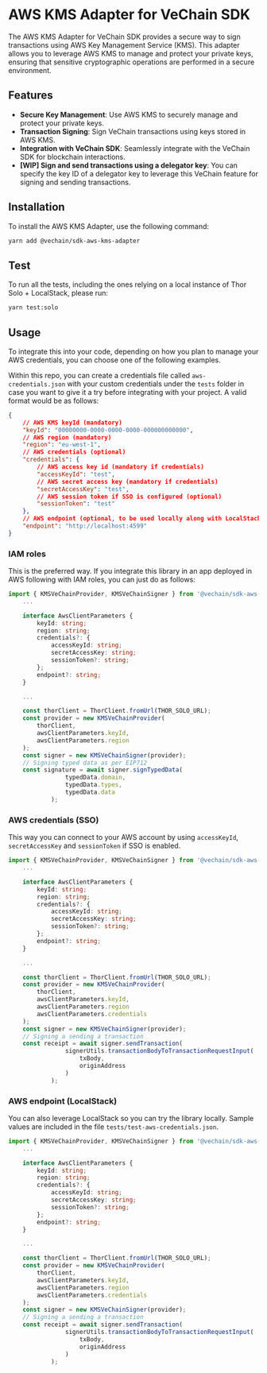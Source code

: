 # AWS KMS Adapter for VeChain SDK

The AWS KMS Adapter for VeChain SDK provides a secure way to sign transactions using AWS Key Management Service (KMS). This adapter allows you to leverage AWS KMS to manage and protect your private keys, ensuring that sensitive cryptographic operations are performed in a secure environment.

## Features

- **Secure Key Management**: Use AWS KMS to securely manage and protect your private keys.
- **Transaction Signing**: Sign VeChain transactions using keys stored in AWS KMS.
- **Integration with VeChain SDK**: Seamlessly integrate with the VeChain SDK for blockchain interactions.
- **[WIP] Sign and send transactions using a delegator key**: You can specify the key ID of a delegator key to leverage this VeChain feature for signing and sending transactions.

## Installation

To install the AWS KMS Adapter, use the following command:

```sh
yarn add @vechain/sdk-aws-kms-adapter
```

## Test

To run all the tests, including the ones relying on a local instance of Thor Solo + LocalStack, please run:

```bash
yarn test:solo
```

## Usage

To integrate this into your code, depending on how you plan to manage your AWS credentials, you can choose one of the following examples.

Within this repo, you can create a credentials file called `aws-credentials.json` with your custom credentials under the `tests` folder in case you want to give it a try before integrating with your project. A valid format would be as follows:

```json
{
    // AWS KMS keyId (mandatory)
    "keyId": "00000000-0000-0000-0000-000000000000", 
    // AWS region (mandatory)
    "region": "eu-west-1",
    // AWS credentials (optional)
    "credentials": { 
        // AWS access key id (mandatory if credentials)
        "accessKeyId": "test",
        // AWS secret access key (mandatory if credentials)
        "secretAccessKey": "test",
        // AWS session token if SSO is configured (optional)
        "sessionToken": "test"
    },
    // AWS endpoint (optional, to be used locally along with LocalStack)
    "endpoint": "http://localhost:4599"
}
```

### IAM roles

This is the preferred way. If you integrate this library in an app deployed in AWS following with IAM roles, you can just do as follows:

```ts
import { KMSVeChainProvider, KMSVeChainSigner } from '@vechain/sdk-aws-kms-adapter';
    ...

    interface AwsClientParameters {
        keyId: string;
        region: string;
        credentials?: {
            accessKeyId: string;
            secretAccessKey: string;
            sessionToken?: string;
        };
        endpoint?: string;
    }

    ...

    const thorClient = ThorClient.fromUrl(THOR_SOLO_URL);
    const provider = new KMSVeChainProvider(
        thorClient,
        awsClientParameters.keyId,
        awsClientParameters.region
    );
    const signer = new KMSVeChainSigner(provider);
    // Signing typed data as per EIP712
    const signature = await signer.signTypedData(
                typedData.domain,
                typedData.types,
                typedData.data
            );
```

### AWS credentials (SSO)

This way you can connect to your AWS account by using `accessKeyId`, `secretAccessKey` and `sessionToken` if SSO is enabled.

```ts
import { KMSVeChainProvider, KMSVeChainSigner } from '@vechain/sdk-aws-kms-adapter';
    ...

    interface AwsClientParameters {
        keyId: string;
        region: string;
        credentials?: {
            accessKeyId: string;
            secretAccessKey: string;
            sessionToken?: string;
        };
        endpoint?: string;
    }

    ...

    const thorClient = ThorClient.fromUrl(THOR_SOLO_URL);
    const provider = new KMSVeChainProvider(
        thorClient,
        awsClientParameters.keyId,
        awsClientParameters.region
        awsClientParameters.credentials
    );
    const signer = new KMSVeChainSigner(provider);
    // Signing a sending a transaction
    const receipt = await signer.sendTransaction(
                signerUtils.transactionBodyToTransactionRequestInput(
                    txBody,
                    originAddress
                )
            );
```

### AWS endpoint (LocalStack)

You can also leverage LocalStack so you can try the library locally. Sample values are included in the file `tests/test-aws-credentials.json`.

```ts
import { KMSVeChainProvider, KMSVeChainSigner } from '@vechain/sdk-aws-kms-adapter';
    ...

    interface AwsClientParameters {
        keyId: string;
        region: string;
        credentials?: {
            accessKeyId: string;
            secretAccessKey: string;
            sessionToken?: string;
        };
        endpoint?: string;
    }

    ...

    const thorClient = ThorClient.fromUrl(THOR_SOLO_URL);
    const provider = new KMSVeChainProvider(
        thorClient,
        awsClientParameters.keyId,
        awsClientParameters.region
        awsClientParameters.credentials
    );
    const signer = new KMSVeChainSigner(provider);
    // Signing a sending a transaction
    const receipt = await signer.sendTransaction(
                signerUtils.transactionBodyToTransactionRequestInput(
                    txBody,
                    originAddress
                )
            );
```
